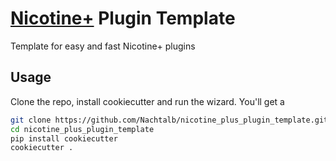 # [Nicotine+](https://nicotine-plus.github.io/nicotine-plus/) Plugin Template
Template for easy and fast Nicotine+ plugins

## Usage

Clone the repo, install cookiecutter and run the wizard. You'll get a 

```bash
git clone https://github.com/Nachtalb/nicotine_plus_plugin_template.git
cd nicotine_plus_plugin_template
pip install cookiecutter
cookiecutter .
```

